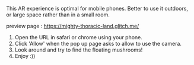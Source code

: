 This AR experience is optimal for mobile phones.
Better to use it outdoors, or large space rather than in a small room.

preview page : 
https://mighty-thoracic-land.glitch.me/

1. Open the URL in safari or chrome using your phone.
2. Click 'Allow' when the pop up page asks to allow to use the camera. 
3. Look around and try to find the floating mushrooms!
4. Enjoy :))